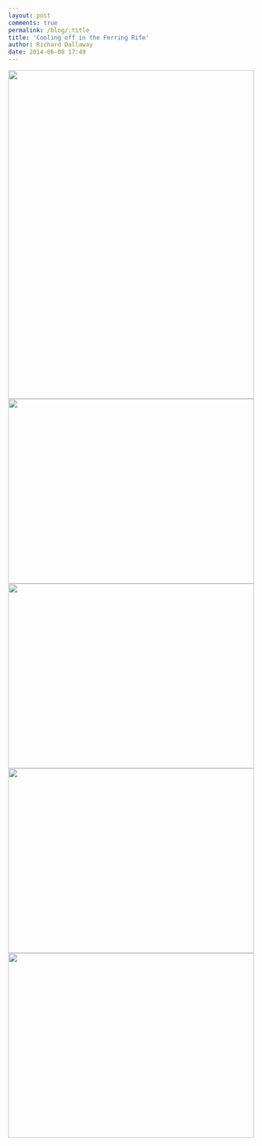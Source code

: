 ```yaml
---
layout: post
comments: true
permalink: /blog/:title
title: 'Cooling off in the Ferring Rife'
author: Richard Dallaway
date: 2014-06-08 17:49
---
```


<div><a href="//static.skitters.dallaway.com/Wtp_2014-06-08_14_40_32.jpg"><img src="//static.skitters.dallaway.com/Wtp_thumb_2014-06-08_14_40_32.jpg" width="500" height="667"/></a></div><div><a href="//static.skitters.dallaway.com/Ztp_2014-06-08_14_40_54.jpg"><img src="//static.skitters.dallaway.com/Ztp_thumb_2014-06-08_14_40_54.jpg" width="500" height="375"/></a></div><div><a href="//static.skitters.dallaway.com/Jtp_2014-06-08_14_40_56.jpg"><img src="//static.skitters.dallaway.com/Jtp_thumb_2014-06-08_14_40_56.jpg" width="500" height="375"/></a></div><div><a href="//static.skitters.dallaway.com/Qtp_2014-06-08_14_41_05.jpg"><img src="//static.skitters.dallaway.com/Qtp_thumb_2014-06-08_14_41_05.jpg" width="500" height="375"/></a></div><div><a href="//static.skitters.dallaway.com/Htp_2014-06-08_14_41_37.jpg"><img src="//static.skitters.dallaway.com/Htp_thumb_2014-06-08_14_41_37.jpg" width="500" height="375"/></a></div>

      
      
